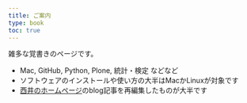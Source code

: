 ```yaml
---
title: ご案内
type: book
toc: true
---
```


雑多な覚書きのページです。

- Mac, GitHub, Python, Plone, 統計・検定 などなど
- ソフトウェアのインストールや使い方の大半はMacかLinuxが対象です
- [西井のホームページ](http://bcl.sci.yamaguchi-u.ac.jp/~jun/)のblog記事を再編集したものが大半です
